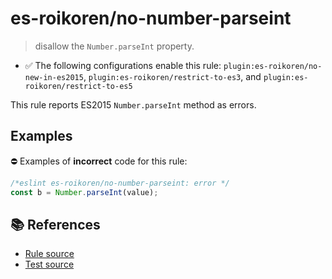 # es-roikoren/no-number-parseint
> disallow the `Number.parseInt` property.

- ✅ The following configurations enable this rule: `plugin:es-roikoren/no-new-in-es2015`, `plugin:es-roikoren/restrict-to-es3`, and `plugin:es-roikoren/restrict-to-es5`

This rule reports ES2015 `Number.parseInt` method as errors.

## Examples

⛔ Examples of **incorrect** code for this rule:

```js
/*eslint es-roikoren/no-number-parseint: error */
const b = Number.parseInt(value);
```

## 📚 References

- [Rule source](https://github.com/roikoren755/eslint-plugin-es/blob/v2.0.6/src/rules/no-number-parseint.ts)
- [Test source](https://github.com/roikoren755/eslint-plugin-es/blob/v2.0.6/tests/src/rules/no-number-parseint.ts)
